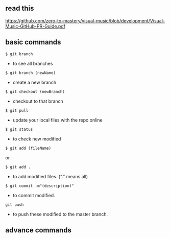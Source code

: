 ## read this 
https://github.com/zero-to-mastery/visual-music/blob/development/Visual-Music-GitHub-PR-Guide.pdf


## basic commands

```
$ git branch
```
- to see all branches

```
$ git branch (newName)
```
- create a new branch

```
$ git checkout (newBranch)
```
- checkout to that branch

```
$ git pull
```
- update your local files with the repo online

```
$ git status
```
- to check new modified

```
$ git add (fileName)
```
or
```
$ git add .
```
- to add modified files. ("." means all)

```
$ git commit -m"(description)"
```
- to commit modified.
```
git push
```
- to push these modified to the master branch.   



## advance commands

```
